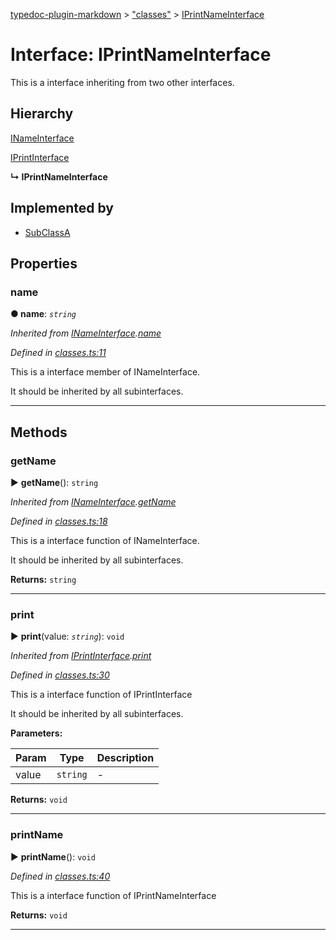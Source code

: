 [typedoc-plugin-markdown](../README.md) > ["classes"](../modules/_classes_.md) > [IPrintNameInterface](../interfaces/_classes_.iprintnameinterface.md)



# Interface: IPrintNameInterface


This is a interface inheriting from two other interfaces.

## Hierarchy


 [INameInterface](_classes_.inameinterface.md)




 [IPrintInterface](_classes_.iprintinterface.md)

**↳ IPrintNameInterface**







## Implemented by

* [SubClassA](../classes/_classes_.subclassa.md)


## Properties
<a id="name"></a>

###  name

**●  name**:  *`string`* 

*Inherited from [INameInterface](_classes_.inameinterface.md).[name](_classes_.inameinterface.md#name)*

*Defined in [classes.ts:11](https://github.com/tgreyjs/typedoc-plugin-markdown/blob/bb94e89/tests/src/classes.ts#L11)*



This is a interface member of INameInterface.

It should be inherited by all subinterfaces.




___


## Methods
<a id="getname"></a>

###  getName

► **getName**(): `string`



*Inherited from [INameInterface](_classes_.inameinterface.md).[getName](_classes_.inameinterface.md#getname)*

*Defined in [classes.ts:18](https://github.com/tgreyjs/typedoc-plugin-markdown/blob/bb94e89/tests/src/classes.ts#L18)*



This is a interface function of INameInterface.

It should be inherited by all subinterfaces.




**Returns:** `string`





___

<a id="print"></a>

###  print

► **print**(value: *`string`*): `void`



*Inherited from [IPrintInterface](_classes_.iprintinterface.md).[print](_classes_.iprintinterface.md#print)*

*Defined in [classes.ts:30](https://github.com/tgreyjs/typedoc-plugin-markdown/blob/bb94e89/tests/src/classes.ts#L30)*



This is a interface function of IPrintInterface

It should be inherited by all subinterfaces.


**Parameters:**

| Param | Type | Description |
| ------ | ------ | ------ |
| value | `string`   |  - |





**Returns:** `void`





___

<a id="printname"></a>

###  printName

► **printName**(): `void`



*Defined in [classes.ts:40](https://github.com/tgreyjs/typedoc-plugin-markdown/blob/bb94e89/tests/src/classes.ts#L40)*



This is a interface function of IPrintNameInterface




**Returns:** `void`





___


